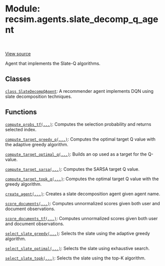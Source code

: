 <div itemscope itemtype="http://developers.google.com/ReferenceObject">
<meta itemprop="name" content="recsim.agents.slate_decomp_q_agent" />
<meta itemprop="path" content="Stable" />
</div>

# Module: recsim.agents.slate_decomp_q_agent

<table class="tfo-notebook-buttons tfo-api" align="left">
</table>

<a target="_blank" href="https://github.com/google-research/recsim/agents/slate_decomp_q_agent.py">View
source</a>

Agent that implements the Slate-Q algorithms.

<!-- Placeholder for "Used in" -->

## Classes

[`class SlateDecompQAgent`](../../recsim/agents/slate_decomp_q_agent/SlateDecompQAgent.md):
A recommender agent implements DQN using slate decomposition techniques.

## Functions

[`compute_probs_tf(...)`](../../recsim/agents/slate_decomp_q_agent/compute_probs_tf.md):
Computes the selection probability and returns selected index.

[`compute_target_greedy_q(...)`](../../recsim/agents/slate_decomp_q_agent/compute_target_greedy_q.md):
Computes the optimal target Q value with the adaptive greedy algorithm.

[`compute_target_optimal_q(...)`](../../recsim/agents/slate_decomp_q_agent/compute_target_optimal_q.md):
Builds an op used as a target for the Q-value.

[`compute_target_sarsa(...)`](../../recsim/agents/slate_decomp_q_agent/compute_target_sarsa.md):
Computes the SARSA target Q value.

[`compute_target_topk_q(...)`](../../recsim/agents/slate_decomp_q_agent/compute_target_topk_q.md):
Computes the optimal target Q value with the greedy algorithm.

[`create_agent(...)`](../../recsim/agents/slate_decomp_q_agent/create_agent.md):
Creates a slate decomposition agent given agent name.

[`score_documents(...)`](../../recsim/agents/slate_decomp_q_agent/score_documents.md):
Computes unnormalized scores given both user and document observations.

[`score_documents_tf(...)`](../../recsim/agents/slate_decomp_q_agent/score_documents_tf.md):
Computes unnormalized scores given both user and document observations.

[`select_slate_greedy(...)`](../../recsim/agents/slate_decomp_q_agent/select_slate_greedy.md):
Selects the slate using the adaptive greedy algorithm.

[`select_slate_optimal(...)`](../../recsim/agents/slate_decomp_q_agent/select_slate_optimal.md):
Selects the slate using exhaustive search.

[`select_slate_topk(...)`](../../recsim/agents/slate_decomp_q_agent/select_slate_topk.md):
Selects the slate using the top-K algorithm.
